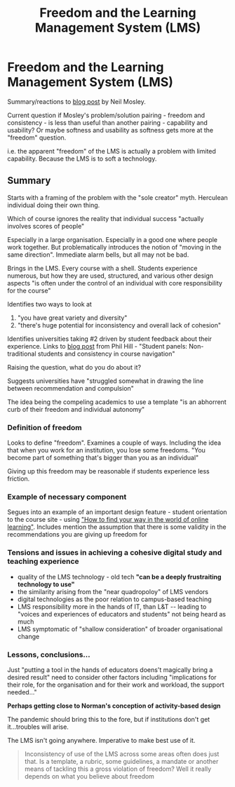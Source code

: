 ﻿---
backlinks:
- title: Templates and the scale problem
  url: /memex/share/blog/2023/consistency-problem.html
- title: Consistency vs quality?
  url: /memex/sense/Design/consistency-quality.html
title: Freedom and the Learning Management System (LMS)
---
# Freedom and the Learning Management System (LMS)

Summary/reactions to [blog post](https://www.neilmosley.com/blog/freedom-and-the-lms) by Neil Mosley.

Current question if Mosley's problem/solution pairing - freedom and consistency - is less than useful than another pairing - capability and usability? Or maybe softness and usability as softness gets more at the "freedom" question.

i.e. the apparent "freedom" of the LMS is actually a problem with limited capability. Because the LMS is to soft a technology. 


## Summary

Starts with a framing of the problem with the "sole creator" myth. Herculean individual doing their own thing.

Which of course ignores the reality that individual success "actually involves scores of people"

Especially in a large organisation. Especially in a good one where people work together. But problematically introduces the notion of "moving in the same direction".  Immediate alarm bells, but all may not be bad. 

Brings in the LMS. Every course with a shell. Students experience numerous, but how they are used, structured, and various other design aspects "is often under the control of an individual with core responsibility for the course"

Identifies two ways to look at 
1. "you have great variety and diversity"
2. "there's huge potential for inconsistency and overall lack of cohesion"

Identifies universities taking #2 driven by student feedback about their experience. Links to [blog post](https://philonedtech.com/student-panels-non-traditional-students-and-consistency-in-course-navigation/) from Phil Hill - "Student panels: Non-traditional students and consistency in course navigation"

Raising the question, what do you do about it?

Suggests universities have "struggled somewhat in drawing the line between recommendation and compulsion"

The idea being the compeling academics to use a template "is an abhorrent curb of their freedom and individual autonomy"

### Definition of freedom

Looks to define "freedom". Examines a couple of ways. Including the idea that when you work for an institution, you lose some freedoms. "You become part of something that's bigger than you as an individual"

Giving up this freedom may be reasonable if students experience less friction.

### Example of necessary component

Segues into an example of an important design feature - student orientation to the course site - using ["How to find your way in the world of online learning"](https://medium.com/@leonardhoux/how-to-find-your-way-in-the-world-of-online-learning-46ef9db731a6). Includes mention the assumption that there is some validity in the recommendations you are giving up freedom for

### Tensions and issues in achieving a cohesive digital study and teaching experience

- quality of the LMS technology - old tech **"can be a deeply frustraiting technology to use"**
- the similarity arising from the "near quadropoloy" of LMS vendors
- digital technologies as the poor relation to campus-based teaching
- LMS responsibility more in the hands of IT, than L&T -- leading to "voices and experiences of educators and students" not being heard as much
- LMS symptomatic of "shallow consideration" of broader organisational change

### Lessons, conclusions...

Just "putting a tool in the hands of educators doens't magically bring a desired result" need to consider other factors including "implications for their role, for the organisation and for their work and workload, the support needed..."

**Perhaps getting close to Norman's conception of activity-based design**

The pandemic should bring this to the fore, but if institutions don't get it...troubles will arise.

The LMS isn't going anywhere. Imperative to make best use of it.

> Inconsistency of use of the LMS across some areas often does just that. Is a template, a rubric, some guidelines, a mandate or another means of tackling this a gross violation of freedom? Well it really depends on what you believe about freedom